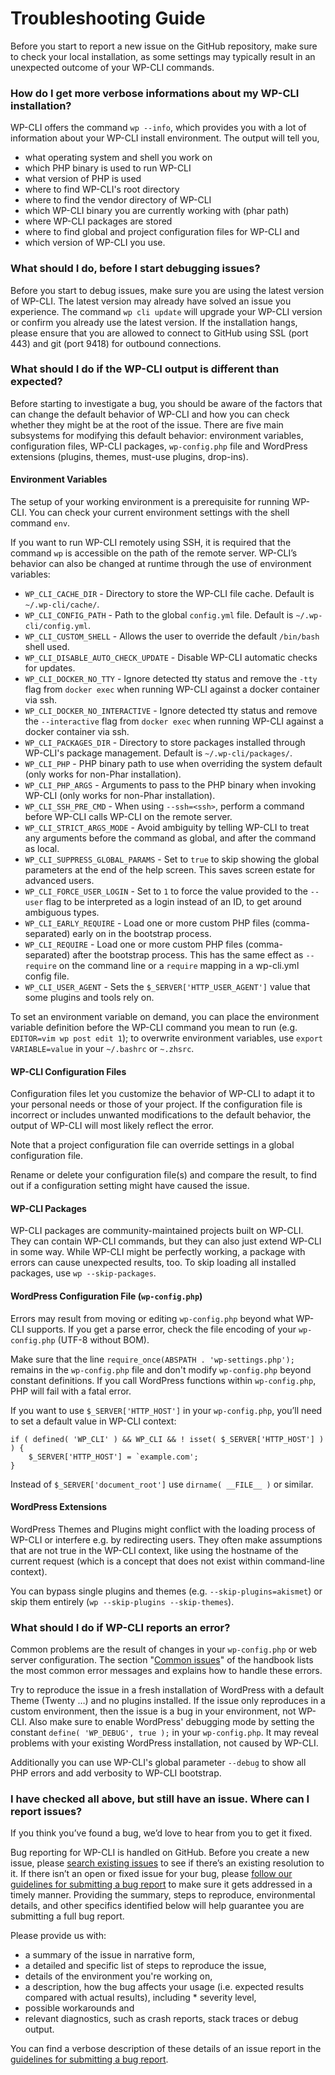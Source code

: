 # Troubleshooting Guide

Before you start to report a new issue on the GitHub repository, make sure to check your local installation, as some settings may typically result in an unexpected outcome of your WP-CLI commands.

### How do I get more verbose informations about my WP-CLI installation?

WP-CLI offers the command `wp --info`, which provides you with a lot of information about your WP-CLI install environment. The output will tell you,
* what operating system and shell you work on
* which PHP binary is used to run WP-CLI
* what version of PHP is used
* where to find WP-CLI's root directory
* where to find the vendor directory of WP-CLI
* which WP-CLI binary  you are currently working with (phar path)
* where WP-CLI packages are stored
* where to find global and project configuration files for WP-CLI and
* which version of WP-CLI you use.

### What should I do, before I start debugging issues?

Before you start to debug issues, make sure you are using the latest version of WP-CLI. The latest version may already have solved an issue you experience. The command `wp cli update` will upgrade your WP-CLI version or confirm you already use the latest version. If the installation hangs, please ensure that you are allowed to connect to GitHub using SSL (port 443) and git (port 9418) for outbound connections.

### What should I do if the WP-CLI output is different than expected?

Before starting to investigate a bug, you should be aware of the factors that can change the default behavior of WP-CLI and how you can check whether they might be at the root of the issue. There are five main subsystems for modifying this default behavior: environment variables, configuration files, WP-CLI packages, `wp-config.php` file and WordPress extensions (plugins, themes, must-use plugins, drop-ins).

#### Environment Variables

The setup of your working environment is a prerequisite for running WP-CLI. You can check your current environment settings with the shell command `env`.

If you want to run WP-CLI remotely using SSH, it is required that the command `wp` is accessible on the path of the remote server. WP-CLI’s behavior can also be changed at runtime through the use of environment variables:

* `WP_CLI_CACHE_DIR` - Directory to store the WP-CLI file cache. Default is `~/.wp-cli/cache/`.
* `WP_CLI_CONFIG_PATH` - Path to the global `config.yml` file. Default is `~/.wp-cli/config.yml`.
* `WP_CLI_CUSTOM_SHELL` - Allows the user to override the default `/bin/bash` shell used.
* `WP_CLI_DISABLE_AUTO_CHECK_UPDATE` - Disable WP-CLI automatic checks for updates.
* `WP_CLI_DOCKER_NO_TTY` - Ignore detected tty status and remove the `-tty` flag from `docker exec` when running WP-CLI against a docker container via ssh.
* `WP_CLI_DOCKER_NO_INTERACTIVE` - Ignore detected tty status and remove the `--interactive` flag from `docker exec` when running WP-CLI against a docker container via ssh.
* `WP_CLI_PACKAGES_DIR` - Directory to store packages installed through WP-CLI's package management. Default is `~/.wp-cli/packages/`.
* `WP_CLI_PHP` - PHP binary path to use when overriding the system default (only works for non-Phar installation).
* `WP_CLI_PHP_ARGS` - Arguments to pass to the PHP binary when invoking WP-CLI (only works for non-Phar installation).
* `WP_CLI_SSH_PRE_CMD` - When using `--ssh=<ssh>`, perform a command before WP-CLI calls WP-CLI on the remote server.
* `WP_CLI_STRICT_ARGS_MODE` - Avoid ambiguity by telling WP-CLI to treat any arguments before the command as global, and after the command as local.
* `WP_CLI_SUPPRESS_GLOBAL_PARAMS` - Set to `true` to skip showing the global parameters at the end of the help screen. This saves screen estate for advanced users.
* `WP_CLI_FORCE_USER_LOGIN` - Set to `1` to force the value provided to the `--user` flag to be interpreted as a login instead of an ID, to get around ambiguous types.
* `WP_CLI_EARLY_REQUIRE` - Load one or more custom PHP files (comma-separated) early on in the bootstrap process.
* `WP_CLI_REQUIRE` - Load one or more custom PHP files (comma-separated) after the bootstrap process. This has the same effect as `--require` on the command line or a `require` mapping in a wp-cli.yml config file.
* `WP_CLI_USER_AGENT` - Sets the `$_SERVER['HTTP_USER_AGENT']` value that some plugins and tools rely on.

To set an environment variable on demand, you can place the environment variable definition before the WP-CLI command you mean to run (e.g. `EDITOR=vim wp post edit 1`); to overwrite environment variables, use `export VARIABLE=value` in your `~/.bashrc` or `~.zhsrc`.

#### WP-CLI Configuration Files

Configuration files let you customize the behavior of WP-CLI to adapt it to your personal needs or those of your project. If the configuration file is incorrect or includes unwanted modifications to the default behavior, the output of WP-CLI will most likely reflect the error.

Note that a project configuration file can override settings in a global configuration file.

Rename or delete your configuration file(s) and compare the result, to find out if a configuration setting might have caused the issue.

#### WP-CLI Packages

WP-CLI packages are community-maintained projects built on WP-CLI. They can contain WP-CLI commands, but they can also just extend WP-CLI in some way. While WP-CLI might be perfectly working, a package with errors can cause unexpected results, too. To skip loading all installed packages, use `wp --skip-packages`.

#### WordPress Configuration File (`wp-config.php`)

Errors may result from moving or editing `wp-config.php` beyond what WP-CLI supports. If you get a parse error, check the file encoding of your `wp-config.php` (UTF-8 without BOM).

Make sure that the line `require_once(ABSPATH . 'wp-settings.php');` remains in the `wp-config.php` file and don't modify `wp-config.php` beyond constant definitions. If you call WordPress functions within `wp-config.php`, PHP will fail with a fatal error.

If you want to use `$_SERVER['HTTP_HOST']` in your `wp-config.php`, you’ll need to set a default value in WP-CLI context:

```
if ( defined( 'WP_CLI' ) && WP_CLI && ! isset( $_SERVER['HTTP_HOST'] ) ) {
    $_SERVER['HTTP_HOST'] = `example.com';
}
```

Instead of `$_SERVER['document_root']` use `dirname( __FILE__ )` or similar.

#### WordPress Extensions

WordPress Themes and Plugins might conflict with the loading process of WP-CLI or interfere e.g. by redirecting users. They often make assumptions that are not true in the WP-CLI context, like using the hostname of the current request (which is a concept that does not exist within command-line context).

You can bypass single plugins and themes (e.g. `--skip-plugins=akismet`) or skip them entirely (`wp --skip-plugins --skip-themes`).

### What should I do if WP-CLI reports an error?

Common problems are the result of changes in your `wp-config.php` or web server configuration. The section "[Common issues](https://make.wordpress.org/cli/handbook/common-issues/)" of the handbook lists the most common error messages and explains how to handle these errors.

Try to reproduce the issue in a fresh installation of WordPress with a default Theme (Twenty …) and no plugins installed. If the issue only reproduces in a custom environment, then the issue is a bug in your environment, not WP-CLI. Also make sure to enable WordPress' debugging mode by setting the constant `define( 'WP_DEBUG', true );` in your `wp-config.php`. It may reveal problems with your existing WordPress installation, not caused by WP-CLI.

Additionally you can use WP-CLI's global parameter `--debug` to show all PHP errors and add verbosity to WP-CLI bootstrap.

### I have checked all above, but still have an issue. Where can I report issues?

If you think you’ve found a bug, we’d love to hear from you to get it fixed.

Bug reporting for WP-CLI is handled on GitHub. Before you create a new issue, please [search existing issues](https://github.com/search?q=org%3Awp-cli+label%3Abug+is%3Aopen+sort%3Aupdated-desc&type=issues) to see if there’s an existing resolution to it. If there isn’t an open or fixed issue for your bug, please [follow our guidelines for submitting a bug report](https://make.wordpress.org/cli/handbook/bug-reports/) to make sure it gets addressed in a timely manner. Providing the summary, steps to reproduce, environmental details, and other specifics identified below will help guarantee you are submitting a full bug report.

Please provide us with:
* a summary of the issue in narrative form,
* a detailed and specific list of steps to reproduce the issue,
* details of the environment you're working on,
* a description, how the bug affects your usage (i.e. expected results compared with actual results), including * severity level,
* possible workarounds and
* relevant diagnostics, such as crash reports, stack traces or debug output.

You can find a verbose description of these details of an issue report in the [guidelines for submitting a bug report](https://make.wordpress.org/cli/handbook/bug-reports/).

